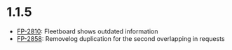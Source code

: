 # 1.1.5
- [FP-2810](https://movai.atlassian.net/browse/FP-2810): Fleetboard shows outdated information
- [FP-2858](https://movai.atlassian.net/browse/FP-2858): Removelog duplication for the second overlapping in requests
